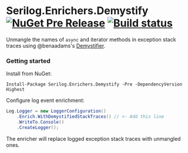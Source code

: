 # Serilog.Enrichers.Demystify [![NuGet Pre Release](https://img.shields.io/nuget/vpre/serilog.enrichers.demystify.svg)](https://www.nuget.org/packages/serilog.enrichers.demystify) [![Build status](https://ci.appveyor.com/api/projects/status/puw2a1ab4tkcaea3?svg=true)](https://ci.appveyor.com/project/NicholasBlumhardt/serilog-enrichers-demystify)

Unmangle the names of `async` and iterator methods in exception stack traces using @benaadams's [Demystifier](https://github.com/benaadams/Ben.Demystifier).

### Getting started

Install from NuGet:

```
Install-Package Serilog.Enrichers.Demystify -Pre -DependencyVersion Highest
```

Configure log event enrichment:

```csharp
Log.Logger = new LoggerConfiguration()
    .Enrich.WithDemystifiedStackTraces() // <- Add this line
    .WriteTo.Console()
    .CreateLogger();
```

The enricher will replace logged exception stack traces with unmangled ones.

